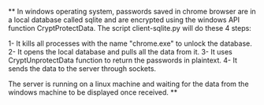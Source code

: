 **
In windows operating system, passwords saved in chrome browser are in a local database called sqlite and are encrypted using the windows API function CryptProtectData. The script client-sqlite.py will do these 4 steps:

  1- It kills all processes with the name "chrome.exe" to unlock the database.
  2- It opens the local database and pulls all the data from it.
  3- It uses CryptUnprotectData function to return the passwords in plaintext.
  4- It sends the data to the server through sockets.

The server is running on a linux machine and waiting for the data from the windows machine to be displayed once received.
**
